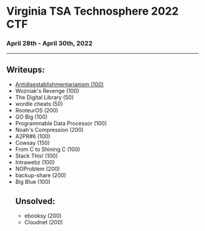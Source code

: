 # Virginia TSA Technosphere 2022 CTF
### April 28th - April 30th, 2022
***
## Writeups:
- [Antidisestablishmentarianism (100)](./crypto/antidisestablishmentarianism.md)
- Wozniak's Revenge (100)
- The Digital Library (50)
- wordle cheats (50)
- RooteurOS (200)
- GO Big (100)
- Programmable Data Processor (100)
- Noah's Compression (200)
- A2PR#6 (100)
- Cowsay (150)
- From C to Shining C (100)
- Stack This! (100)
- Intrawebz (100)
- NOProblem (200)
- backup-share (200)
- Big Blue (100)
  ## Unsolved:
  - ebooksy (200)
  - Cloudnet (200)